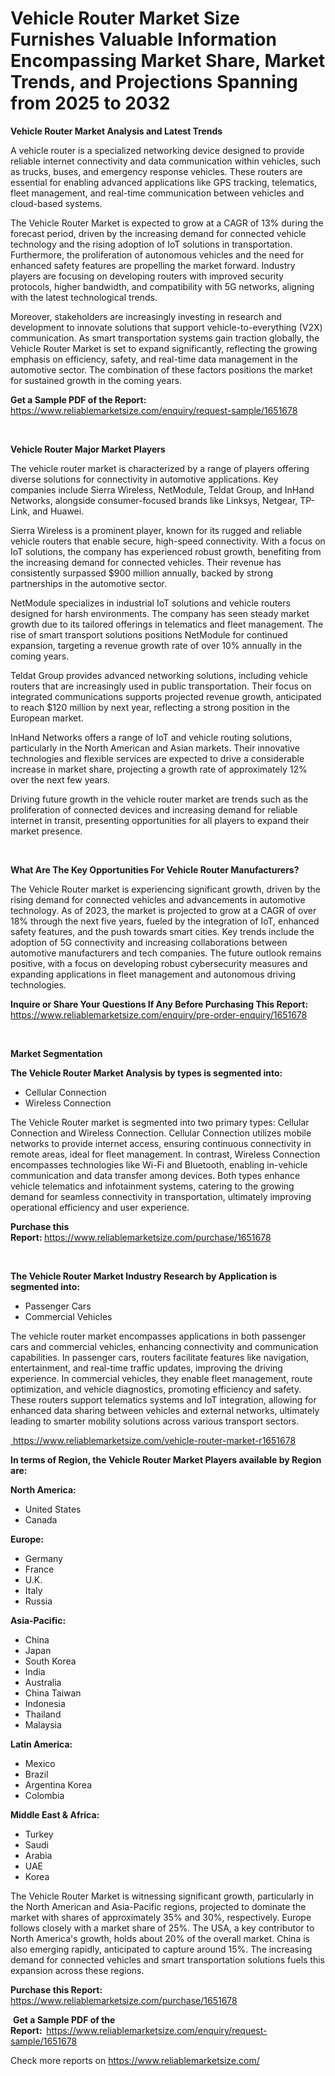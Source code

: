 <p><h1>Vehicle Router Market Size Furnishes Valuable Information Encompassing Market Share, Market Trends, and Projections Spanning from 2025 to 2032</h1></p><p><strong>Vehicle Router Market Analysis and Latest Trends</strong></p>
<p><p>A vehicle router is a specialized networking device designed to provide reliable internet connectivity and data communication within vehicles, such as trucks, buses, and emergency response vehicles. These routers are essential for enabling advanced applications like GPS tracking, telematics, fleet management, and real-time communication between vehicles and cloud-based systems.</p><p>The Vehicle Router Market is expected to grow at a CAGR of 13% during the forecast period, driven by the increasing demand for connected vehicle technology and the rising adoption of IoT solutions in transportation. Furthermore, the proliferation of autonomous vehicles and the need for enhanced safety features are propelling the market forward. Industry players are focusing on developing routers with improved security protocols, higher bandwidth, and compatibility with 5G networks, aligning with the latest technological trends.</p><p>Moreover, stakeholders are increasingly investing in research and development to innovate solutions that support vehicle-to-everything (V2X) communication. As smart transportation systems gain traction globally, the Vehicle Router Market is set to expand significantly, reflecting the growing emphasis on efficiency, safety, and real-time data management in the automotive sector. The combination of these factors positions the market for sustained growth in the coming years.</p></p>
<p><strong>Get a Sample PDF of the Report:&nbsp;</strong> <a href="https://www.reliablemarketsize.com/enquiry/request-sample/1651678?utm_campaign=3509&utm_medium=2&utm_source=Github&utm_content=ia&utm_term=08042025&utm_id=vehicle-router">https://www.reliablemarketsize.com/enquiry/request-sample/1651678</a></p>
<p>&nbsp;</p>
<p><strong>Vehicle Router Major Market Players</strong></p>
<p><p>The vehicle router market is characterized by a range of players offering diverse solutions for connectivity in automotive applications. Key companies include Sierra Wireless, NetModule, Teldat Group, and InHand Networks, alongside consumer-focused brands like Linksys, Netgear, TP-Link, and Huawei. </p><p>Sierra Wireless is a prominent player, known for its rugged and reliable vehicle routers that enable secure, high-speed connectivity. With a focus on IoT solutions, the company has experienced robust growth, benefiting from the increasing demand for connected vehicles. Their revenue has consistently surpassed $900 million annually, backed by strong partnerships in the automotive sector.</p><p>NetModule specializes in industrial IoT solutions and vehicle routers designed for harsh environments. The company has seen steady market growth due to its tailored offerings in telematics and fleet management. The rise of smart transport solutions positions NetModule for continued expansion, targeting a revenue growth rate of over 10% annually in the coming years.</p><p>Teldat Group provides advanced networking solutions, including vehicle routers that are increasingly used in public transportation. Their focus on integrated communications supports projected revenue growth, anticipated to reach $120 million by next year, reflecting a strong position in the European market.</p><p>InHand Networks offers a range of IoT and vehicle routing solutions, particularly in the North American and Asian markets. Their innovative technologies and flexible services are expected to drive a considerable increase in market share, projecting a growth rate of approximately 12% over the next few years.</p><p>Driving future growth in the vehicle router market are trends such as the proliferation of connected devices and increasing demand for reliable internet in transit, presenting opportunities for all players to expand their market presence.</p></p>
<p>&nbsp;</p>
<p><strong>What Are The Key Opportunities For Vehicle Router Manufacturers?</strong></p>
<p><p>The Vehicle Router market is experiencing significant growth, driven by the rising demand for connected vehicles and advancements in automotive technology. As of 2023, the market is projected to grow at a CAGR of over 18% through the next five years, fueled by the integration of IoT, enhanced safety features, and the push towards smart cities. Key trends include the adoption of 5G connectivity and increasing collaborations between automotive manufacturers and tech companies. The future outlook remains positive, with a focus on developing robust cybersecurity measures and expanding applications in fleet management and autonomous driving technologies.</p></p>
<p><strong>Inquire or Share Your Questions If Any Before Purchasing This Report:</strong> <a href="https://www.reliablemarketsize.com/enquiry/pre-order-enquiry/1651678?utm_campaign=3509&utm_medium=2&utm_source=Github&utm_content=ia&utm_term=08042025&utm_id=vehicle-router">https://www.reliablemarketsize.com/enquiry/pre-order-enquiry/1651678</a></p>
<p>&nbsp;</p>
<p><strong>Market Segmentation</strong></p>
<p><strong>The Vehicle Router Market Analysis by types is segmented into:</strong></p>
<p><ul><li>Cellular Connection</li><li>Wireless Connection</li></ul></p>
<p><p>The Vehicle Router market is segmented into two primary types: Cellular Connection and Wireless Connection. Cellular Connection utilizes mobile networks to provide internet access, ensuring continuous connectivity in remote areas, ideal for fleet management. In contrast, Wireless Connection encompasses technologies like Wi-Fi and Bluetooth, enabling in-vehicle communication and data transfer among devices. Both types enhance vehicle telematics and infotainment systems, catering to the growing demand for seamless connectivity in transportation, ultimately improving operational efficiency and user experience.</p></p>
<p><strong>Purchase this Report:&nbsp;</strong><a href="https://www.reliablemarketsize.com/purchase/1651678?utm_campaign=3509&utm_medium=2&utm_source=Github&utm_content=ia&utm_term=08042025&utm_id=vehicle-router">https://www.reliablemarketsize.com/purchase/1651678</a></p>
<p>&nbsp;</p>
<p><strong>The Vehicle Router Market Industry Research by Application is segmented into:</strong></p>
<p><ul><li>Passenger Cars</li><li>Commercial Vehicles</li></ul></p>
<p><p>The vehicle router market encompasses applications in both passenger cars and commercial vehicles, enhancing connectivity and communication capabilities. In passenger cars, routers facilitate features like navigation, entertainment, and real-time traffic updates, improving the driving experience. In commercial vehicles, they enable fleet management, route optimization, and vehicle diagnostics, promoting efficiency and safety. These routers support telematics systems and IoT integration, allowing for enhanced data sharing between vehicles and external networks, ultimately leading to smarter mobility solutions across various transport sectors.</p></p>
<p><a href="https://www.reliablemarketsize.com/vehicle-router-market-r1651678?utm_campaign=3509&utm_medium=2&utm_source=Github&utm_content=ia&utm_term=08042025&utm_id=vehicle-router">&nbsp;https://www.reliablemarketsize.com/vehicle-router-market-r1651678</a></p>
<p><strong>In terms of Region, the Vehicle Router Market Players available by Region are:</strong></p>
<p>
    <p> <strong> North America: </strong>
        <ul>
            <li>United States</li>
            <li>Canada</li>
        </ul>
        </p> 
    <p> <strong> Europe: </strong>
        <ul>
            <li>Germany</li>
            <li>France</li>
            <li>U.K.</li>
            <li>Italy</li>
            <li>Russia</li>
        </ul>
        </p> 
    <p> <strong> Asia-Pacific: </strong>
        <ul>
            <li>China</li>
            <li>Japan</li>
            <li>South Korea</li>
            <li>India</li>
            <li>Australia</li>
            <li>China Taiwan</li>
            <li>Indonesia</li>
            <li>Thailand</li>
            <li>Malaysia</li>
        </ul>
        </p> 
    <p> <strong> Latin America: </strong>
        <ul>
            <li>Mexico</li>
            <li>Brazil</li>
            <li>Argentina Korea</li>
            <li>Colombia</li>
        </ul>
        </p> 
    <p> <strong> Middle East & Africa: </strong>
        <ul>
            <li>Turkey</li>
            <li>Saudi</li>
            <li>Arabia</li>
            <li>UAE</li>
            <li>Korea</li>
        </ul>
    </p>
    </p>
<p><p>The Vehicle Router Market is witnessing significant growth, particularly in the North American and Asia-Pacific regions, projected to dominate the market with shares of approximately 35% and 30%, respectively. Europe follows closely with a market share of 25%. The USA, a key contributor to North America's growth, holds about 20% of the overall market. China is also emerging rapidly, anticipated to capture around 15%. The increasing demand for connected vehicles and smart transportation solutions fuels this expansion across these regions.</p></p>
<p><strong>Purchase this Report: </strong><a href="https://www.reliablemarketsize.com/purchase/1651678?utm_campaign=3509&utm_medium=2&utm_source=Github&utm_content=ia&utm_term=08042025&utm_id=vehicle-router">https://www.reliablemarketsize.com/purchase/1651678</a></p>
<p>&nbsp;<strong>Get a Sample PDF of the Report:&nbsp;&nbsp;</strong><a href="https://www.reliablemarketsize.com/enquiry/request-sample/1651678?utm_campaign=3509&utm_medium=2&utm_source=Github&utm_content=ia&utm_term=08042025&utm_id=vehicle-router">https://www.reliablemarketsize.com/enquiry/request-sample/1651678</a></p>
<p><strong></strong></p>
<p>Check more reports on <a href="https://www.reliablemarketsize.com/?utm_campaign=3509&utm_medium=2&utm_source=Github&utm_content=ia&utm_term=08042025&utm_id=vehicle-router">https://www.reliablemarketsize.com/</a></p>